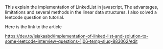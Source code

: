 This explain the implementation of LinkedList in javascript, The advantages, limitations and several methods in the linear data structures.
I also solved a leetcode question on tutorial.

Here is the link to the article

https://dev.to/isiakaabd/implementation-of-linked-list-and-solution-to-some-leetcode-interview-questions-1j06-temp-slug-883062/edit
